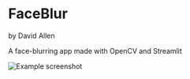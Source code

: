 # FaceBlur
by David Allen

A face-blurring app made with OpenCV and Streamlit

![Example screenshot](image.png)